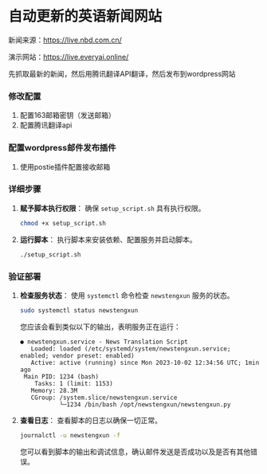 # 自动更新的英语新闻网站

新闻来源：https://live.nbd.com.cn/

演示网站：https://live.everyai.online/

先抓取最新的新闻，然后用腾讯翻译API翻译，然后发布到wordpress网站

### 修改配置
1. 配置163邮箱密钥（发送邮箱）
2. 配置腾讯翻译api
  
### 配置wordpress邮件发布插件
1. 使用postie插件配置接收邮箱

### 详细步骤


1. **赋予脚本执行权限**：
    确保 `setup_script.sh` 具有执行权限。
    ```sh
    chmod +x setup_script.sh
    ```

2. **运行脚本**：
    执行脚本来安装依赖、配置服务并启动脚本。
    ```sh
    ./setup_script.sh
    ```

### 验证部署

1. **检查服务状态**：
    使用 `systemctl` 命令检查 `newstengxun` 服务的状态。
    ```sh
    sudo systemctl status newstengxun
    ```
    您应该会看到类似以下的输出，表明服务正在运行：
    ```
    ● newstengxun.service - News Translation Script
       Loaded: loaded (/etc/systemd/system/newstengxun.service; enabled; vendor preset: enabled)
       Active: active (running) since Mon 2023-10-02 12:34:56 UTC; 1min ago
     Main PID: 1234 (bash)
        Tasks: 1 (limit: 1153)
       Memory: 28.3M
       CGroup: /system.slice/newstengxun.service
               └─1234 /bin/bash /opt/newstengxun/newstengxun.py
    ```

2. **查看日志**：
    查看脚本的日志以确保一切正常。
    ```sh
    journalctl -u newstengxun -f
    ```
    您可以看到脚本的输出和调试信息，确认邮件发送是否成功以及是否有其他错误。

